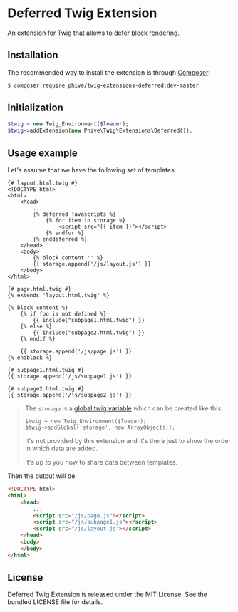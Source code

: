 Deferred Twig Extension
=======================

An extension for Twig that allows to defer block rendering.

## Installation

The recommended way to install the extension is through [Composer](http://getcomposer.org):

```sh
$ composer require phive/twig-extensions-deferred:dev-master
```


## Initialization

```php
$twig = new Twig_Environment($loader);
$twig->addExtension(new Phive\Twig\Extensions\Deferred());
```


## Usage example

Let's assume that we have the following set of templates:

```jinja
{# layout.html.twig #}
<!DOCTYPE html>
<html>
    <head>
        ...
        {% deferred javascripts %}
            {% for item in storage %}
                <script src="{{ item }}"></script>
            {% endfor %}
        {% enddeferred %}
    </head>
    <body>
        {% block content '' %}
        {{ storage.append('/js/layout.js') }}
    </body>
</html>
```

```jinja
{# page.html.twig #}
{% extends "layout.html.twig" %}

{% block content %}
    {% if foo is not defined %}
        {{ include("subpage1.html.twig") }}
    {% else %}
        {{ include("subpage2.html.twig") }}
    {% endif %}

    {{ storage.append('/js/page.js') }}
{% endblock %}
```

```jinja
{# subpage1.html.twig #}
{{ storage.append('/js/subpage1.js') }}
```

```jinja
{# subpage2.html.twig #}
{{ storage.append('/js/subpage2.js') }}
```

> The `storage` is a [global twig variable](http://twig.sensiolabs.org/doc/advanced.html#globals)
> which can be created like this:
>
>     $twig = new Twig_Environment($loader);
>     $twig->addGlobal('storage', new ArrayObject());
>
> It's not provided by this extension and it's there just to show the order in which data are added.
>
> It's up to you how to share data between templates.

Then the output will be:

```html
<!DOCTYPE html>
<html>
    <head>
        ...
        <script src="/js/page.js"></script>
        <script src="/js/subpage1.js"></script>
        <script src="/js/layout.js"></script>
    </head>
    <body>
    </body>
</html>
```


## License

Deferred Twig Extension is released under the MIT License. See the bundled LICENSE file for details.
